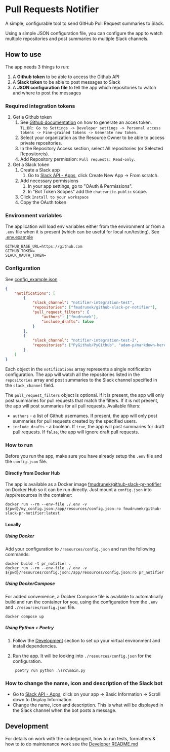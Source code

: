 # Pull Requests Notifier
A simple, configurable tool to send GitHub Pull Request summaries to Slack.

Using a simple JSON configuration file, you can configure the app to watch multiple repositories and post summaries to multiple Slack channels.


## How to use
The app needs 3 things to run:
1. A **Github token** to be able to access the Github API
2. A **Slack token** to be able to post messages to Slack
3. A **JSON configuration file** to tell the app which repositories to watch and where to post the messages

### Required integration tokens
1. Get a Github token
    1. See [Github documentation](https://docs.github.com/en/authentication/keeping-your-account-and-data-secure/managing-your-personal-access-tokens) on how to generate an acces token.
    `TL;DR: Go to Settings -> Developer settings -> Personal access tokens -> Fine-grained tokens -> Generate new token.`
    2. Select your organization as the Resource Owner to be able to access private repositories.
    3. In the Repository Access section, select All repositories (or Selected Repositoreis).
    4. Add Repository permission: `Pull requests: Read-only`.
2. Get a Slack token
    1. Create a Slack app
        1. Go to [Slack API - Apps](https://api.slack.com/apps), click Create New App -> From scratch.
    2. Add necessary permissions
        1. In your app settings, go to "OAuth & Permissions".
        2. In "Bot Token Scopes" add the `chat:write.public` scope.
    3. Click `Install to your workspace`
    4. Copy the OAuth token

### Environment variables
The application will load env variables either from the environment or from a `.env` file when it is present (which can be useful for local run/testing).
See [.env.example](./.env.example)
```
GITHUB_BASE_URL=https://github.com
GITHUB_TOKEN=
SLACK_OAUTH_TOKEN=
```

### Configuration
See [config_example.json](./config_example.json)
```json
{
    "notifications": [
		{
			"slack_channel": "notifier-integration-test",
			"repositories": ["fmudrunek/github-slack-pr-notifier"],
			"pull_request_filters": {
				"authors": ["fmudrunek"],
				"include_drafts": false
			}
		},
		{
			"slack_channel": "notifier-integration-test-2",
			"repositories": ["PyGithub/PyGithub", "adam-p/markdown-here"]
		}
	]
}
```
Each object in the `notifications` array represents a single notification configuration. The app will watch all the repositories listed in the `repositories` array and post summaries to the Slack channel specified in the `slack_channel` field.

The `pull_request_filters` object is optional. If it is present, the app will only post summaries for pull requests that match the filters. If it is not present, the app will post summaries for all pull requests.
Available filters:
* `authors` - a list of Github usernames. If present, the app will only post summaries for pull requests created by the specified users.
* `include_drafts` - a boolean. If `true`, the app will post summaries for draft pull requests. If `false`, the app will ignore draft pull requests.

### How to run
Before you run the app, make sure you have already setup the `.env` file and the `config.json` file.
#### Directly from Docker Hub
The app is available as a Docker image [fmudrunek/github-slack-pr-notifier](https://hub.docker.com/r/fmudrunek/github-slack-pr-notifier) on Docker Hub so it can be run directly. Just mount a `config.json` into /app/resources in the container:

    docker run --rm --env-file ./.env -v ${pwd}/my_config.json:/app/resources/config.json:ro fmudrunek/github-slack-pr-notifier:latest

#### Locally
##### Using Docker
Add your configuration to `/resources/config.json` and run the following commands:

    docker build -t pr_notifier .
    docker run --rm --env-file ./.env -v ${pwd}/resources/config.json:/app/resources/config.json:ro pr_notifier

##### Using DockerCompose
For added convenience, a Docker Compose file is available to automatically build and run the container for you, using the configuration from the `.env` and `./resources/config.json` file.

    docker compose up

##### Using Python + Poetry
1. Follow the [Development](#development) section to set up your virtual environment and install dependencies.
2. Run the app. It will be looking into `./resources/config.json` for the configuration.

        poetry run python .\src\main.py


### How to change the name, icon and description of the Slack bot
* Go to [Slack API - Apps](https://api.slack.com/apps), click on your app -> Basic Information -> Scroll down to Display Information.
* Change the name, icon and description. This is what will be displayed in the Slack channel when the bot posts a message.


## Development
For details on work with the code/project, how to run tests, formatters & how to to do maintenance work see the [Developer README.md](./src/notifier/README.md)